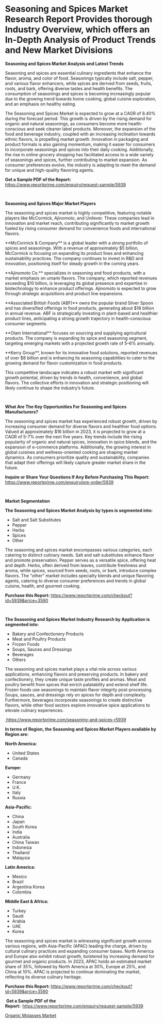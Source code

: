 <p><h1>Seasoning and Spices Market Research Report Provides thorough Industry Overview, which offers an In-Depth Analysis of Product Trends and New Market Divisions</h1></p><p><strong>Seasoning and Spices Market Analysis and Latest Trends</strong></p>
<p><p>Seasoning and spices are essential culinary ingredients that enhance the flavor, aroma, and color of food. Seasonings typically include salt, pepper, and various flavor enhancers, while spices are derived from seeds, fruits, roots, and bark, offering diverse tastes and health benefits. The consumption of seasonings and spices is becoming increasingly popular due to the growing trend towards home cooking, global cuisine exploration, and an emphasis on healthy eating.</p><p>The Seasoning and Spices Market is expected to grow at a CAGR of 8.40% during the forecast period. This growth is driven by the rising demand for organic and natural seasonings, as consumers become more health-conscious and seek cleaner label products. Moreover, the expansion of the food and beverage industry, coupled with an increasing inclination towards ethnic flavors, is propelling market growth. Innovation in packaging and product formats is also gaining momentum, making it easier for consumers to incorporate seasonings and spices into their daily cooking. Additionally, the rise in online grocery shopping has facilitated access to a wide variety of seasonings and spices, further contributing to market expansion. As consumer preferences evolve, the industry is adapting to meet the demand for unique and high-quality flavoring agents.</p></p>
<p><strong>Get a Sample PDF of the Report:&nbsp;</strong> <a href="https://www.reportprime.com/enquiry/request-sample/5939?utm_campaign=3251&utm_medium=2&utm_source=Github&utm_content=ia&utm_term=19032025&utm_id=seasoning-and-spices">https://www.reportprime.com/enquiry/request-sample/5939</a></p>
<p>&nbsp;</p>
<p><strong>Seasoning and Spices Major Market Players</strong></p>
<p><p>The seasoning and spices market is highly competitive, featuring notable players like McCormick, Ajinomoto, and Unilever. These companies lead in innovation and market reach, contributing significantly to market growth fueled by rising consumer demand for convenience foods and international flavors.</p><p>**McCormick & Company** is a global leader with a strong portfolio of spices and seasonings. With a revenue of approximately $5 billion, McCormick is focusing on expanding its product lines and enhancing sustainability practices. The company continues to invest in R&D and innovation, positioning itself for steady growth in the coming years.</p><p>**Ajinomoto Co.** specializes in seasoning and food products, with a market emphasis on umami flavors. The company, which reported revenues exceeding $10 billion, is leveraging its global presence and expertise in biotechnology to enhance product offerings. Ajinomoto is expected to grow through strategic acquisitions and product line expansions.</p><p>**Associated British Foods (ABF)** owns the popular brand Silver Spoon and has diversified offerings in food products, generating about $18 billion in annual revenue. ABF is strategically investing in plant-based and healthier product lines, anticipating a strong growth trajectory in health-conscious consumer segments.</p><p>**Olam International** focuses on sourcing and supplying agricultural products. The company is expanding its spice and seasoning segment, targeting emerging markets with a projected growth rate of 5–6% annually.</p><p>**Kerry Group**, known for its innovative food solutions, reported revenues of over $8 billion and is enhancing its seasoning capabilities to cater to the growing demand for flavor customization in food products.</p><p>This competitive landscape indicates a robust market with significant growth potential, driven by trends in health, convenience, and global flavors. The collective efforts in innovation and strategic positioning will likely continue to shape the industry’s future.</p></p>
<p>&nbsp;</p>
<p><strong>What Are The Key Opportunities For Seasoning and Spices Manufacturers?</strong></p>
<p><p>The seasoning and spices market has experienced robust growth, driven by increasing consumer demand for diverse flavors and healthier food options. Valued at approximately $16 billion in 2023, it is projected to grow at a CAGR of 5-7% over the next five years. Key trends include the rising popularity of organic and natural spices, innovation in spice blends, and the expansion of e-commerce platforms. Additionally, the growing interest in global cuisines and wellness-oriented cooking are shaping market dynamics. As consumers prioritize quality and sustainability, companies that adapt their offerings will likely capture greater market share in the future.</p></p>
<p><strong>Inquire or Share Your Questions If Any Before Purchasing This Report:</strong> <a href="https://www.reportprime.com/enquiry/pre-order/5939?utm_campaign=3251&utm_medium=2&utm_source=Github&utm_content=ia&utm_term=19032025&utm_id=seasoning-and-spices">https://www.reportprime.com/enquiry/pre-order/5939</a></p>
<p>&nbsp;</p>
<p><strong>Market Segmentation</strong></p>
<p><strong>The Seasoning and Spices Market Analysis by types is segmented into:</strong></p>
<p><ul><li>Salt and Salt Substitutes</li><li>Pepper</li><li>Herbs</li><li>Spices</li><li>Other</li></ul></p>
<p><p>The seasoning and spices market encompasses various categories, each catering to distinct culinary needs. Salt and salt substitutes enhance flavor and promote preservation. Pepper serves as a versatile spice, offering heat and depth. Herbs, often derived from leaves, contribute freshness and aroma, while spices, sourced from seeds, roots, or bark, introduce complex flavors. The "other" market includes specialty blends and unique flavoring agents, catering to diverse consumer preferences and trends in global cuisine, health, and gourmet cooking.</p></p>
<p><strong>Purchase this Report:&nbsp;</strong><a href="https://www.reportprime.com/checkout?id=5939&price=3590&utm_campaign=3251&utm_medium=2&utm_source=Github&utm_content=ia&utm_term=19032025&utm_id=seasoning-and-spices">https://www.reportprime.com/checkout?id=5939&price=3590</a></p>
<p>&nbsp;</p>
<p><strong>The Seasoning and Spices Market Industry Research by Application is segmented into:</strong></p>
<p><ul><li>Bakery and Confectionery Products</li><li>Meat and Poultry Products</li><li>Frozen Foods</li><li>Soups, Sauces and Dressings</li><li>Beverages</li><li>Others</li></ul></p>
<p><p>The seasoning and spices market plays a vital role across various applications, enhancing flavors and preserving products. In bakery and confectionery, they create unique taste profiles and aromas. Meat and poultry benefit from spices that enrich palatability and extend shelf life. Frozen foods use seasonings to maintain flavor integrity post-processing. Soups, sauces, and dressings rely on spices for depth and complexity. Furthermore, beverages incorporate seasonings to create distinctive flavors, while other food sectors explore innovative spice applications to elevate culinary experiences.</p></p>
<p><a href="https://www.reportprime.com/seasoning-and-spices-r5939?utm_campaign=3251&utm_medium=2&utm_source=Github&utm_content=ia&utm_term=19032025&utm_id=seasoning-and-spices">&nbsp;https://www.reportprime.com/seasoning-and-spices-r5939</a></p>
<p><strong>In terms of Region, the Seasoning and Spices Market Players available by Region are:</strong></p>
<p>
    <p> <strong> North America: </strong>
        <ul>
            <li>United States</li>
            <li>Canada</li>
        </ul>
        </p> 
    <p> <strong> Europe: </strong>
        <ul>
            <li>Germany</li>
            <li>France</li>
            <li>U.K.</li>
            <li>Italy</li>
            <li>Russia</li>
        </ul>
        </p> 
    <p> <strong> Asia-Pacific: </strong>
        <ul>
            <li>China</li>
            <li>Japan</li>
            <li>South Korea</li>
            <li>India</li>
            <li>Australia</li>
            <li>China Taiwan</li>
            <li>Indonesia</li>
            <li>Thailand</li>
            <li>Malaysia</li>
        </ul>
        </p> 
    <p> <strong> Latin America: </strong>
        <ul>
            <li>Mexico</li>
            <li>Brazil</li>
            <li>Argentina Korea</li>
            <li>Colombia</li>
        </ul>
        </p> 
    <p> <strong> Middle East & Africa: </strong>
        <ul>
            <li>Turkey</li>
            <li>Saudi</li>
            <li>Arabia</li>
            <li>UAE</li>
            <li>Korea</li>
        </ul>
    </p>
    </p>
<p><p>The seasoning and spices market is witnessing significant growth across various regions, with Asia-Pacific (APAC) leading the charge, driven by cultural culinary practices and expanding consumer bases. North America and Europe also exhibit robust growth, bolstered by increasing demand for gourmet and organic products. In 2023, APAC holds an estimated market share of 35%, followed by North America at 30%, Europe at 25%, and China at 10%. APAC is projected to continue dominating the market, reflecting its diverse culinary heritage.</p></p>
<p><strong>Purchase this Report: </strong><a href="https://www.reportprime.com/checkout?id=5939&price=3590&utm_campaign=3251&utm_medium=2&utm_source=Github&utm_content=ia&utm_term=19032025&utm_id=seasoning-and-spices">https://www.reportprime.com/checkout?id=5939&price=3590</a></p>
<p>&nbsp;<strong>Get a Sample PDF of the Report:&nbsp;&nbsp;</strong><a href="https://www.reportprime.com/enquiry/request-sample/5939?utm_campaign=3251&utm_medium=2&utm_source=Github&utm_content=ia&utm_term=19032025&utm_id=seasoning-and-spices">https://www.reportprime.com/enquiry/request-sample/5939</a></p>
<p><strong></strong></p>
<p><p><a href="https://github.com/donkalucine10/Market-Research-Report-List-1/blob/main/organic-molasses-market.md?utm_campaign=3251&utm_medium=2&utm_source=Github&utm_content=ia&utm_term=19032025&utm_id=seasoning-and-spices">Organic Molasses Market</a></p></p>
